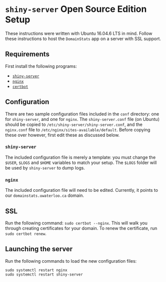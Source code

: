 # `shiny-server` Open Source Edition Setup

These instructions were written with Ubuntu 16.04.6 LTS in mind. Follow these instructions to host the `DomainStats` app on a server with SSL support.

## Requirements

First install the following programs:

- [`shiny-server`](https://rstudio.com/products/shiny/download-server/ubuntu/)
- [`nginx`](https://www.nginx.com/resources/wiki/start/topics/tutorials/install/)
- [`certbot`](https://certbot.eff.org/docs/install.html)

## Configuration

There are two sample configuration files included in the `conf` directory: one for `shiny-server`, and one for `nginx`. The `shiny-server.conf` file (on Ubuntu) should be copied to `/etc/shiny-server/shiny-server.conf`, and the `nginx.conf` file to `/etc/nginx/sites-available/default`. Before copying these over however, first edit these as discussed below.

### `shiny-server`

The included configuration file is merely a template: you must change the `$USER`, `$LOGS` and `$HOME` variables to match your setup. The `$LOGS` folder will be used by `shiny-server` to dump logs.

### `nginx`

The included configuration file will need to be edited. Currently, it points to our `domainstats.uwaterloo.ca` domain.

## SSL

Run the following command: `sudo certbot --nginx`. This will walk you through creating certificates for your domain. To renew the certificate, run `sudo certbot renew`.

## Launching the server

Run the following commands to load the new configuration files:

```
sudo systemctl restart nginx
sudo systemctl restart shiny-server
```
